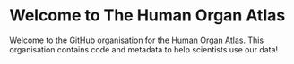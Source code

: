# Welcome to The Human Organ Atlas 

Welcome to the GitHub organisation for the [Human Organ Atlas](https://human-organ-atlas.esrf.eu/).
This organisation contains code and metadata to help scientists use our data!

